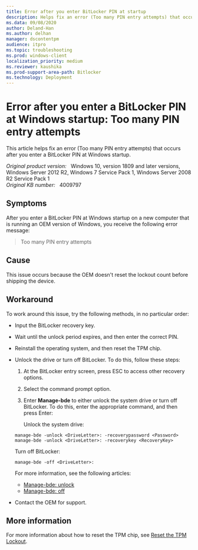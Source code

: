 ```yaml
---
title: Error after you enter BitLocker PIN at startup
description: Helps fix an error (Too many PIN entry attempts) that occurs after you enter a BitLocker PIN at Windows startup.
ms.data: 09/08/2020
author: Deland-Han
ms.author: delhan
manager: dscontentpm
audience: itpro
ms.topic: troubleshooting
ms.prod: windows-client
localization_priority: medium
ms.reviewer: kaushika
ms.prod-support-area-path: Bitlocker
ms.technology: Deployment
---
```

# Error after you enter a BitLocker PIN at Windows startup: Too many PIN entry attempts

This article helps fix an error (Too many PIN entry attempts) that occurs after you enter a BitLocker PIN at Windows startup.

_Original product version:_ &nbsp; Windows 10, version 1809 and later versions, Windows Server 2012 R2, Windows 7 Service Pack 1, Windows Server 2008 R2 Service Pack 1  
_Original KB number:_ &nbsp; 4009797

## Symptoms

After you enter a BitLocker PIN at Windows startup on a new computer that is running an OEM version of Windows, you receive the following error message:

> Too many PIN entry attempts

## Cause

This issue occurs because the OEM doesn't reset the lockout count before shipping the device.

## Workaround

To work around this issue, try the following methods, in no particular order:

- Input the BitLocker recovery key.
- Wait until the unlock period expires, and then enter the correct PIN.
- Reinstall the operating system, and then reset the TPM chip.
- Unlock the drive or turn off BitLocker. To do this, follow these steps:

  1. At the BitLocker entry screen, press ESC to access other recovery options.
  2. Select the command prompt option.
  3. Enter **Manage-bde** to either unlock the system drive or turn off BitLocker. To do this, enter the appropriate command, and then press Enter:

     Unlock the system drive:

    ```console
    manage-bde -unlock <DriveLetter>: -recoverypassword <Password>
    manage-bde -unlock <DriveLetter>: -recoverykey <RecoveryKey>
    ```

    Turn off BitLocker:

    ```console
    manage-bde -off <DriveLetter>:
    ```

    For more information, see the following articles:

  - [Manage-bde: unlock](/previous-versions/windows/it-pro/windows-server-2012-R2-and-2012/ff829854(v=ws.11))
  - [Manage-bde: off](/previous-versions/windows/it-pro/windows-server-2012-R2-and-2012/ff829857(v=ws.11))

- Contact the OEM for support.

## More information

For more information about how to reset the TPM chip, see [Reset the TPM Lockout](/previous-versions/windows/it-pro/windows-server-2008-R2-and-2008/dd851452(v=ws.11)).
